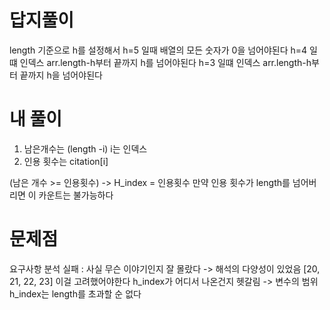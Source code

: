 
# 답지풀이
length 기준으로 h를 설정해서 
h=5 일때 배열의 모든 숫자가 0을 넘어야된다
h=4 일떄 인덱스 arr.length-h부터 끝까지 h를 넘어야된다 
h=3 일떄 인덱스 arr.length-h부터 끝까지 h을 넘어야된다 


# 내 풀이 
1. 남은개수는 (length -i) i는 인덱스
2. 인용 횟수는 citation[i]

(남은 개수 >= 인용횟수) ->  H_index = 인용횟수 
만약 인용 횟수가 length를 넘어버리면 이 카운트는 불가능하다 


# 문제점
요구사항 분석 실패 : 사실 무슨 이야기인지 잘 몰랐다 -> 해석의 다양성이 있었음
[20, 21, 22, 23] 이걸 고려했어야한다
h_index가 어디서 나온건지 헷갈림 -> 변수의 범위
h_index는 length를 초과할 순 없다




